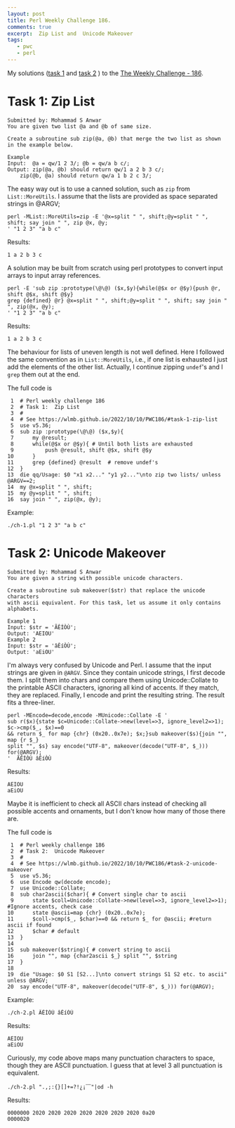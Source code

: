 ```yaml
---
layout: post
title: Perl Weekly Challenge 186.
comments: true
excerpt:  Zip List and  Unicode Makeover
tags:
   - pwc
   - perl
---
```


My solutions
([task 1](https://github.com/wlmb/perlweeklychallenge-club/blob/master/challenge-186/wlmb/perl/ch-1.pl)
and
[task 2](https://github.com/wlmb/perlweeklychallenge-club/blob/master/challenge-186/wlmb/perl/ch-2.pl)
)
to the  [The Weekly Challenge - 186](https://theweeklychallenge.org/blog/perl-weekly-challenge-186).


# Task 1: Zip List

    Submitted by: Mohammad S Anwar
    You are given two list @a and @b of same size.

    Create a subroutine sub zip(@a, @b) that merge the two list as shown in the example below.

    Example
    Input:  @a = qw/1 2 3/; @b = qw/a b c/;
    Output: zip(@a, @b) should return qw/1 a 2 b 3 c/;
        zip(@b, @a) should return qw/a 1 b 2 c 3/;

The easy way out is to use a canned solution, such as `zip` from
`List::MoreUtils`. I assume that the lists are provided as space
separated strings in @ARGV;

    perl -MList::MoreUtils=zip -E '@x=split " ", shift;@y=split " ", shift; say join " ", zip @x, @y;
    ' "1 2 3" "a b c"

Results:

    1 a 2 b 3 c

A solution may be built from scratch using perl prototypes to convert
input arrays to input array references.

    perl -E 'sub zip :prototype(\@\@) ($x,$y){while(@$x or @$y){push @r, shift @$x, shift @$y}
    grep {defined} @r} @x=split " ", shift;@y=split " ", shift; say join " ", zip(@x, @y);
    ' "1 2 3" "a b c"

Results:

    1 a 2 b 3 c

The behaviour for lists of uneven length is not well defined. Here I
followed the same convention as in `List::MoreUtils`, i.e., if one
list is exhausted I just add the elements of the other list. Actually,
I continue zipping `undef`'s and I `grep` them out at the end.

The full code is

     1  # Perl weekly challenge 186
     2  # Task 1:  Zip List
     3  #
     4  # See https://wlmb.github.io/2022/10/10/PWC186/#task-1-zip-list
     5  use v5.36;
     6  sub zip :prototype(\@\@) ($x,$y){
     7      my @result;
     8      while(@$x or @$y){ # Until both lists are exhausted
     9          push @result, shift @$x, shift @$y
    10      }
    11      grep {defined} @result  # remove undef's
    12  }
    13  die qq/Usage: $0 "x1 x2..." "y1 y2..."\nto zip two lists/ unless @ARGV==2;
    14  my @x=split " ", shift;
    15  my @y=split " ", shift;
    16  say join " ", zip(@x, @y);

Example:

    ./ch-1.pl "1 2 3" "a b c"


# Task 2: Unicode Makeover

    Submitted by: Mohammad S Anwar
    You are given a string with possible unicode characters.

    Create a subroutine sub makeover($str) that replace the unicode characters
    with ascii equivalent. For this task, let us assume it only contains alphabets.

    Example 1
    Input: $str = 'ÃÊÍÒÙ';
    Output: 'AEIOU'
    Example 2
    Input: $str = 'âÊíÒÙ';
    Output: 'aEiOU'

I'm always very confused by Unicode and Perl. I assume that the input
strings are given in `@ARGV`. Since they contain unicode strings, I
first decode them. I split them into chars and compare them using
Unicode::Collate to the printable ASCII characters, ignoring all kind
of accents. If they match, they are replaced. Finally, I encode and
print the resulting string. The result fits a three-liner.

    perl -MEncode=decode,encode -MUnicode::Collate -E '
    sub r($x){state $c=Unicode::Collate->new(level=>3, ignore_level2=>1); $c->cmp($_, $x)==0
    && return $_ for map {chr} (0x20..0x7e); $x;}sub makeover($s){join "", map {r $_}
    split "", $s} say encode("UTF-8", makeover(decode("UTF-8", $_))) for(@ARGV);
    '  ÃÊÍÒÙ âÊíÒÙ

Results:

    AEIOU
    aEiOU

Maybe it is inefficient to check all ASCII chars instead of checking
all possible accents and ornaments, but I don't know how many of those
there are.

The full code is

     1  # Perl weekly challenge 186
     2  # Task 2:  Unicode Makeover
     3  #
     4  # See https://wlmb.github.io/2022/10/10/PWC186/#task-2-unicode-makeover
     5  use v5.36;
     6  use Encode qw(decode encode);
     7  use Unicode::Collate;
     8  sub char2ascii($char){ # Convert single char to ascii
     9      state $coll=Unicode::Collate->new(level=>3, ignore_level2=>1); #Ignore accents, check case
    10      state @ascii=map {chr} (0x20..0x7e);
    11      $coll->cmp($_, $char)==0 && return $_ for @ascii; #return ascii if found
    12      $char # default
    13  }
    14
    15  sub makeover($string){ # convert string to ascii
    16      join "", map {char2ascii $_} split "", $string
    17  }
    18
    19  die "Usage: $0 S1 [S2...]\nto convert strings S1 S2 etc. to ascii" unless @ARGV;
    20  say encode("UTF-8", makeover(decode("UTF-8", $_))) for(@ARGV);

Example:

    ./ch-2.pl ÃÊÍÒÙ âÊíÒÙ

Results:

    AEIOU
    aEiOU

Curiously, my code above maps many punctuation characters to space,
though they are ASCII punctuation. I guess that at level 3 all
punctuation is equivalent.

    ./ch-2.pl ".,;:{}[]+=?!¿¡﹋"|od -h

Results:


    0000000 2020 2020 2020 2020 2020 2020 2020 0a20
    0000020
